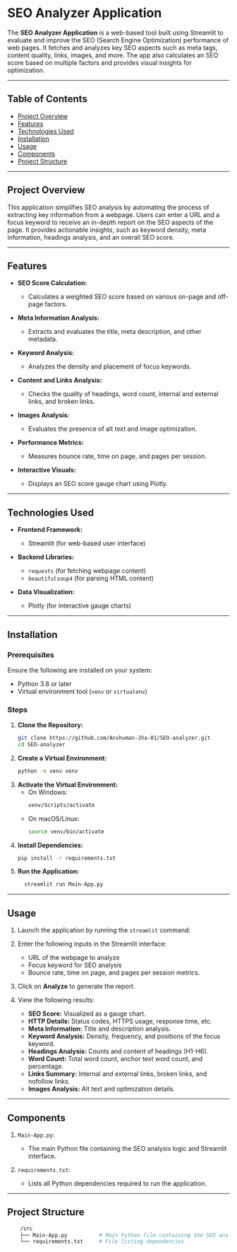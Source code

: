 # SEO Analyzer Application

The **SEO Analyzer Application** is a web-based tool built using Streamlit to evaluate and improve the SEO (Search Engine Optimization) performance of web pages. It fetches and analyzes key SEO aspects such as meta tags, content quality, links, images, and more. The app also calculates an SEO score based on multiple factors and provides visual insights for optimization.

---

## Table of Contents

- [Project Overview](#project-overview)
- [Features](#features)
- [Technologies Used](#technologies-used)
- [Installation](#installation)
- [Usage](#usage)
- [Components](#components)
- [Project Structure](#project-structure)

---

## Project Overview

This application simplifies SEO analysis by automating the process of extracting key information from a webpage. Users can enter a URL and a focus keyword to receive an in-depth report on the SEO aspects of the page. It provides actionable insights, such as keyword density, meta information, headings analysis, and an overall SEO score.

---

## Features

- **SEO Score Calculation:**
  - Calculates a weighted SEO score based on various on-page and off-page factors.

- **Meta Information Analysis:**
  - Extracts and evaluates the title, meta description, and other metadata.

- **Keyword Analysis:**
  - Analyzes the density and placement of focus keywords.

- **Content and Links Analysis:**
  - Checks the quality of headings, word count, internal and external links, and broken links.

- **Images Analysis:**
  - Evaluates the presence of alt text and image optimization.

- **Performance Metrics:**
  - Measures bounce rate, time on page, and pages per session.

- **Interactive Visuals:**
  - Displays an SEO score gauge chart using Plotly.

---

## Technologies Used

- **Frontend Framework:**
  - Streamlit (for web-based user interface)

- **Backend Libraries:**
  - `requests` (for fetching webpage content)
  - `beautifulsoup4` (for parsing HTML content)

- **Data Visualization:**
  - Plotly (for interactive gauge charts)

---

## Installation

### Prerequisites

Ensure the following are installed on your system:
- Python 3.8 or later
- Virtual environment tool (`venv` or `virtualenv`)

### Steps

1. **Clone the Repository:**
   ```bash
   git clone https://github.com/Anshuman-Jha-01/SEO-analyzer.git
   cd SEO-analyzer

2. **Create a Virtual Environment:**
    ```bash
    python -m venv venv

3. **Activate the Virtual Environment:**
    - On Windows:
        ```bash
        venv/Scripts/activate

    - On macOS/Linux:
        ```bash
        source venv/bin/activate

4. **Install Dependencies:**
    ```bash
    pip install -r requirements.txt

5. **Run the Application:**
    ```bash
      streamlit run Main-App.py

---

## Usage
1. Launch the application by running the ```streamlit``` command:

2. Enter the following inputs in the Streamlit interface:
    - URL of the webpage to analyze
    - Focus keyword for SEO analysis
    - Bounce rate, time on page, and pages per session metrics.

3. Click on **Analyze** to generate the report.

4. View the following results:
    - **SEO Score:** Visualized as a gauge chart.
    - **HTTP Details:** Status codes, HTTPS usage, response time, etc.
    - **Meta Information:** Title and description analysis.
    - **Keyword Analysis:** Density, frequency, and positions of the focus keyword.
    - **Headings Analysis:** Counts and content of headings (H1-H6).
    - **Word Count:** Total word count, anchor text word count, and percentage.
    - **Links Summary:** Internal and external links, broken links, and nofollow links.
    - **Images Analysis:** Alt text and optimization details.

---

## Components
1. ```Main-App.py```:
    - The main Python file containing the SEO analysis logic and Streamlit interface.

2. ```requirements.txt```:
    - Lists all Python dependencies required to run the application.

---

## Project Structure

```bash
    /src
    ├── Main-App.py          # Main Python file containing the SEO analyzer
    └── requirements.txt     # File listing dependencies
  ```


